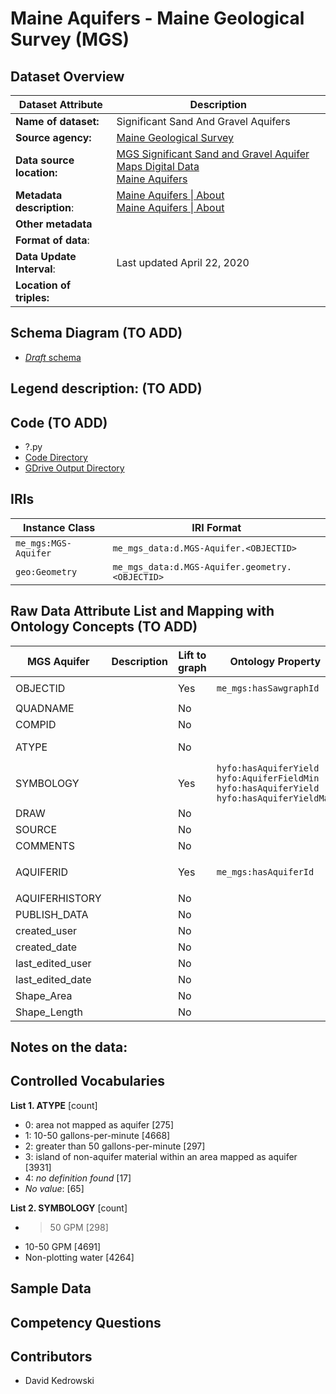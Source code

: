 # Maine Aquifers - Maine Geological Survey (MGS)

## Dataset Overview
| Dataset Attribute | Description |
| --- | --- |
| **Name of dataset:** | Significant Sand And Gravel Aquifers |
| **Source agency:** | [Maine Geological Survey](https://www.maine.gov/dacf/mgs/) |
| **Data source location:** | [MGS Significant Sand and Gravel Aquifer Maps Digital Data](https://www.maine.gov/dacf/mgs/pubs/digital/aquifers.htm) <br/> [Maine Aquifers](https://mgs-maine.opendata.arcgis.com/datasets/maine-aquifers/explore) |
| **Metadata description**: | [Maine Aquifers \| About](https://mgs-maine.opendata.arcgis.com/datasets/maine::maine-aquifers/about) <br/> [Maine Aquifers \| About](https://maine.hub.arcgis.com/datasets/maine::maine-aquifers/about) |
| **Other metadata** |  |
| **Format of data**: |  |
| **Data Update Interval**: | Last updated April 22, 2020 |
| **Location of triples:** |  |

## Schema Diagram (TO ADD)
- [*Draft* schema]()

**Legend description:** (TO ADD)
- 

## Code (TO ADD)
- ?.py
- [Code Directory]()
- [GDrive Output Directory]()

## IRIs
| Instance Class | IRI Format |
| --- | --- |
| `me_mgs:MGS-Aquifer` | `me_mgs_data:d.MGS-Aquifer.<OBJECTID>` |
| `geo:Geometry` | `me_mgs_data:d.MGS-Aquifer.geometry.<OBJECTID>` |

## Raw Data Attribute List and Mapping with Ontology Concepts (TO ADD)

| MGS Aquifer | Description | Lift to graph | Ontology Property | Comments |
| --- | --- | --- | --- | --- |
| OBJECTID |  | Yes | `me_mgs:hasSawgraphId` | `rdfs:subPropertyOf hyfo:hasPrimarySawgraphId` | 
| QUADNAME |  | No |  |  |
| COMPID |  | No |  |  |
| ATYPE |  | No |  | integer IDs for SYMBOLOGY categories |
| SYMBOLOGY |  | Yes | `hyfo:hasAquiferYield hyfo:AquiferFieldMin` <br/> `hyfo:hasAquiferYield hyfo:hasAquiferYieldMax` | Values are intervals |
| DRAW |  | No |  |  |
| SOURCE |  | No |  | 12 records (of 9253) |
| COMMENTS |  | No |  | 32 records (of 9253) |
| AQUIFERID |  | Yes | `me_mgs:hasAquiferId` | `rdfs:subPropertyOf hyfo:hasSecondaryStateAgencyId` <br/> 9188 of 9253 values unique |
| AQUIFERHISTORY |  | No |  |  |
| PUBLISH_DATA |  | No |  |  |
| created_user |  | No |  |  |
| created_date |  | No |  |  |
| last_edited_user |  | No |  |  |
| last_edited_date |  | No |  |  |
| Shape_Area |  | No |  |  |
| Shape_Length |  | No |  |  |

**Notes on the data:**
- 

## Controlled Vocabularies
**List 1. ATYPE** [count]
- 0: area not mapped as aquifer [275]
- 1: 10-50 gallons-per-minute [4668]
- 2: greater than 50 gallons-per-minute [297]
- 3: island of non-aquifer material within an area mapped as aquifer [3931]
- 4: *no definition found* [17]
- *No value*: [65]

**List 2. SYMBOLOGY** [count]
- >50 GPM [298]
- 10-50 GPM [4691]
- Non-plotting water [4264]

## Sample Data

## Competency Questions 

## Contributors
- David Kedrowski
